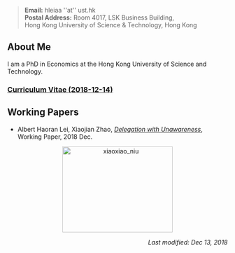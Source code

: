 > **Email:** hleiaa ''at'' ust.hk <br> **Postal Address:** Room 4017, LSK Business Building, <br>
> Hong Kong University of Science & Technology, Hong Kong


## About Me

I am a PhD in Economics at the Hong Kong University of Science and Technology. 

### [Curriculum Vitae (2018-12-14)](https://albertlei.github.io/cv/cv.pdf)


## Working Papers
- Albert Haoran Lei, Xiaojian Zhao, [_Delegation with Unawareness_](https://papers.ssrn.com/sol3/papers.cfm?abstract_id=3300732#), Working Paper, 2018 Dec.


<center>
    <img src='https://user-images.githubusercontent.com/16741954/53261449-08039380-370f-11e9-93e3-a58853e6216e.jpg' alt='xiaoxiao_niu' height="196.8" width="252.8">
</center>  


<p align="right"><I>Last modified: Dec 13, 2018</I></p>
